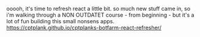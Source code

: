 ooooh, it's time to refresh react a little bit. so much new stuff came in, so i'm walking through a NON OUTDATET course - from beginning - but it's a lot of fun building this small nonsens apps.
https://cptplank.github.io/cptplanks-botfarm-react-refresher/
